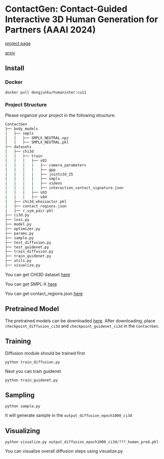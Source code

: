 # ContactGen: Contact-Guided Interactive 3D Human Generation for Partners (AAAI 2024)
[project page](https://dongjunku.github.io/contactgen/)

[arxiv](https://arxiv.org/abs/2401.17212)

## Install

### Docker
```shell
docker pull dongjunku/humaninter:cu11
```

### Project Structure
Please organize your project in the following structure:
```bash
ContactGen
├── body_models
|   ├── smplx
|   |   ├── SMPLX_NEUTRAL.npz
|   |   ├── SMPLX_NEUTRAL.pkl
├── datasets
|   ├── chi3d
|   |   ├── train
|   |   |   ├── s02
|   |   |   |   ├── camera_parameters
|   |   |   |   ├── gpp
|   |   |   |   ├── joints3d_25
|   |   |   |   ├── smplx
|   |   |   |   ├── videos
|   |   |   |   ├── interaction_contact_signature.json
|   |   |   ├── s03
|   |   |   ├── s04
|   ├── chi3d_whoisactor.pkl
|   ├── contact_regions.json
|   ├── r_sym_pair.pkl
├── ci3d.py
├── loss.py
├── model.py
├── optimizer.py
├── params.py
├── sample.py
├── test_diffusion.py
├── test_guidenet.py
├── train_diffusion.py
├── train_guidenet.py
├── utils.py
├── visualize.py
```
You can get CHI3D dataset [here](https://ci3d.imar.ro/chi3d)

You can get SMPL-X [here](https://smpl-x.is.tue.mpg.de/download.php)

You can get contact_regions.json [here](https://github.com/sminchisescu-research/imar_vision_datasets_tools/blob/main/info/contact_regions.json)

## Pretrained Model
The pretrained models can be downloaded [here](https://drive.google.com/drive/folders/1ZqWq_yPoEtig2UvHngqcJfgVyjFvCRfc?usp=drive_link). After downloading, place ``checkpoint_diffusion_ci3d`` and ``checkpoint_guidenet_ci3d`` in the ``ContactGen``.

## Training
Diffusion module should be trained first
```shell
python train_diffusion.py
```
Next you can train guidenet
```shell
python train_guidenet.py
```
## Sampling
```shell
python sample.py
```
It will generate sample in the ``output_diffusion_epoch1000_ci3d``

## Visualizing
```shell
python visualize.py output_diffusion_epoch1000_ci3d/???_human_pred.pkl
```
You can visualize overall diffusion steps using visualize.py

